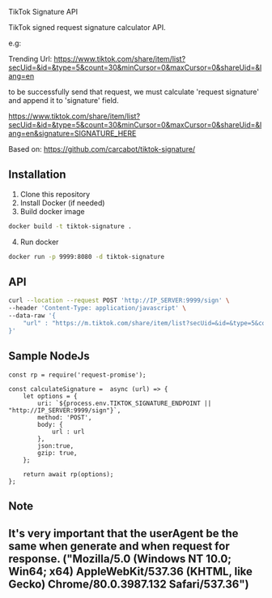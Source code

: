 TikTok Signature API

TikTok signed request signature calculator API.

e.g: 

Trending Url: https://www.tiktok.com/share/item/list?secUid=&id=&type=5&count=30&minCursor=0&maxCursor=0&shareUid=&lang=en

to be successfully send that request, we must calculate 'request signature' and append it to 'signature' field.

https://www.tiktok.com/share/item/list?secUid=&id=&type=5&count=30&minCursor=0&maxCursor=0&shareUid=&lang=en&signature=SIGNATURE_HERE

Based on: https://github.com/carcabot/tiktok-signature/

## Installation

1. Clone this repository
2. Install Docker (if needed)
3. Build docker image
```bash
docker build -t tiktok-signature .
```
4. Run docker
```bash
docker run -p 9999:8080 -d tiktok-signature
```

## API

```bash
curl --location --request POST 'http://IP_SERVER:9999/sign' \
--header 'Content-Type: application/javascript' \
--data-raw '{
	"url" : "https://m.tiktok.com/share/item/list?secUid=&id=&type=5&count=30&minCursor=0&maxCursor=0&shareUid="
}'
```

## Sample NodeJs
```
const rp = require('request-promise');

const calculateSignature =  async (url) => {
    let options = {
        uri: `${process.env.TIKTOK_SIGNATURE_ENDPOINT || "http://IP_SERVER:9999/sign"}`,
        method: 'POST',
        body: {
            url : url
        },
        json:true,
        gzip: true,
    };

    return await rp(options);
};
```
## Note

It's very important that the userAgent be the same when generate and when request for response.
("Mozilla/5.0 (Windows NT 10.0; Win64; x64) AppleWebKit/537.36 (KHTML, like Gecko) Chrome/80.0.3987.132 Safari/537.36")
---

